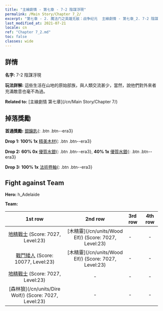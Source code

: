 ```yaml
---
title: "主線劇情 - 第七章 - 7-2 陰謀浮現"
permalink: /Main Story/Chapter 7_2/
excerpt: "第七章 - 2. 魔法门之英雄无敌：战争纪元  主線劇情 - 第七章_2. 7-2 陰謀浮現"
last_modified_at: 2021-07-21
locale: cn
ref: "Chapter 7_2.md"
toc: false
classes: wide
---
```


## 詳情

 **名字:** 7-2 陰謀浮現

 **玩法詳解:** 這些生活在山地的原始部族，與人類交流甚少，當然，說他們對外來者充滿敵意也毫不為過。

 **Related to:** [主線劇情 第七章](/cn/Main Story/Chapter 7/)

## 掉落獎勵

 **首通獎勵:** [銀鑰匙](/cn/Items/con_693/){: .btn .btn--era3}

 **Drop 1:** **100% 1x** [精美木材](/cn/Items/mat_20/){: .btn .btn--era3}

 **Drop 2:** **60% 0x** [優質水銀](/cn/Items/mat_14/){: .btn .btn--era3}, **40% 1x** [優質水銀](/cn/Items/mat_14/){: .btn .btn--era3}

 **Drop 3:** **100% 1x** [法術卷軸](/cn/Items/con_694/){: .btn .btn--era3}


## Fight against Team
 **Hero:** h_Adelaide

 **Team:**


  | 1st row | 2nd row | 3rd row | 4th row |
  |:----:|:----:|:----|:----:|
  | [地精戰士](/cn/units/Goblin/) (Score: 7027, Level:23)  | [木精靈](/cn/units/Wood Elf/) (Score: 7027, Level:23)  | - | - |
  | [戰鬥矮人](/cn/units/Dwarf/) (Score: 10077, Level:23)  | [木精靈](/cn/units/Wood Elf/) (Score: 7027, Level:23)  | - | - |
  | [地精戰士](/cn/units/Goblin/) (Score: 7027, Level:23)  | - | - | - |
  | [森林狼](/cn/units/Dire Wolf/) (Score: 7027, Level:23)  | - | - | - |


